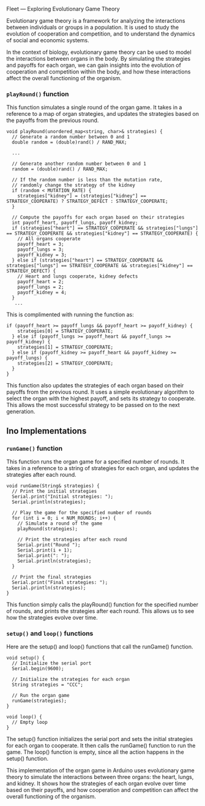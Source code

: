 Fleet — Exploring Evolutionary Game Theory

Evolutionary game theory is a framework for analyzing the interactions between individuals or groups in a population. It is used to study the evolution of cooperation and competition, and to understand the dynamics of social and economic systems.

In the context of biology, evolutionary game theory can be used to model the interactions between organs in the body. By simulating the strategies and payoffs for each organ, we can gain insights into the evolution of cooperation and competition within the body, and how these interactions affect the overall functioning of the organism.

### `playRound()` function

This function simulates a single round of the organ game. It takes in a reference to a map of organ strategies, and updates the strategies based on the payoffs from the previous round.

```
void playRound(unordered_map<string, char>& strategies) {
  // Generate a random number between 0 and 1
  double random = (double)rand() / RAND_MAX;

  ...

  // Generate another random number between 0 and 1
  random = (double)rand() / RAND_MAX;

  // If the random number is less than the mutation rate,
  // randomly change the strategy of the kidney
  if (random < MUTATION_RATE) {
    strategies["kidney"] = (strategies["kidney"] == STRATEGY_COOPERATE) ? STRATEGY_DEFECT : STRATEGY_COOPERATE;
  }

  // Compute the payoffs for each organ based on their strategies
  int payoff_heart, payoff_lungs, payoff_kidney;
  if (strategies["heart"] == STRATEGY_COOPERATE && strategies["lungs"] == STRATEGY_COOPERATE && strategies["kidney"] == STRATEGY_COOPERATE) {
    // All organs cooperate
    payoff_heart = 3;
    payoff_lungs = 3;
    payoff_kidney = 3;
  } else if (strategies["heart"] == STRATEGY_COOPERATE && strategies["lungs"] == STRATEGY_COOPERATE && strategies["kidney"] == STRATEGY_DEFECT) {
    // Heart and lungs cooperate, kidney defects
    payoff_heart = 2;
    payoff_lungs = 2;
    payoff_kidney = 4;
  }
   ...

```

This is complimented with running the function as:
```
if (payoff_heart >= payoff_lungs && payoff_heart >= payoff_kidney) {
    strategies[0] = STRATEGY_COOPERATE;
  } else if (payoff_lungs >= payoff_heart && payoff_lungs >= payoff_kidney) {
    strategies[1] = STRATEGY_COOPERATE;
  } else if (payoff_kidney >= payoff_heart && payoff_kidney >= payoff_lungs) {
    strategies[2] = STRATEGY_COOPERATE;
  }
}
```

This function also updates the strategies of each organ based on their payoffs from the previous round. It uses a simple evolutionary algorithm to select the organ with the highest payoff, and sets its strategy to cooperate. This allows the most successful strategy to be passed on to the next generation.

## Ino Implementations
### `runGame()` function

This function runs the organ game for a specified number of rounds. It takes in a reference to a string of strategies for each organ, and updates the strategies after each round.

```
void runGame(String& strategies) {
  // Print the initial strategies
  Serial.print("Initial strategies: ");
  Serial.println(strategies);

  // Play the game for the specified number of rounds
  for (int i = 0; i < NUM_ROUNDS; i++) {
    // Simulate a round of the game
    playRound(strategies);

    // Print the strategies after each round
    Serial.print("Round ");
    Serial.print(i + 1);
    Serial.print(": ");
    Serial.println(strategies);
  }

  // Print the final strategies
  Serial.print("Final strategies: ");
  Serial.println(strategies);
}
```

This function simply calls the playRound() function for the specified number of rounds, and prints the strategies after each round. This allows us to see how the strategies evolve over time.

### `setup()` and `loop()` functions
Here are the setup() and loop() functions that call the runGame() function.

```
void setup() {
  // Initialize the serial port
  Serial.begin(9600);

  // Initialize the strategies for each organ
  String strategies = "CCC";

  // Run the organ game
  runGame(strategies);
}

void loop() {
  // Empty loop
}
```

The setup() function initializes the serial port and sets the initial strategies for each organ to cooperate. It then calls the runGame() function to run the game. The loop() function is empty, since all the action happens in the setup() function.

This implementation of the organ game in Arduino uses evolutionary game theory to simulate the interactions between three organs: the heart, lungs, and kidney. It shows how the strategies of each organ evolve over time based on their payoffs, and how cooperation and competition can affect the overall functioning of the organism.
